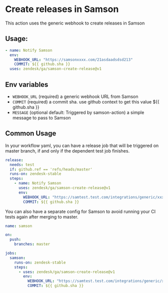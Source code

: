 # Create releases in Samson

This action uses the generic webhook to create releases in Samson

## Usage:
```yaml
- name: Notify Samson
  env:
    WEBHOOK_URL: "https://samsonxxxx.com/21asdaadsdsd213"
    COMMIT: ${{ github.sha }}
  uses: zendesk/ga/samson-create-release@v1
```
## Env variables
- `WEBHOOK_URL` (required) a generic webhook URL from Samson
- `COMMIT` (required) a commit sha. use github context to get this value ${{ github.sha }} 
- `MESSAGE` (optional default: Triggered by samson-action) a simple message to pass to Samson

## Common Usage
In your workflow yaml, you can have a release job that will be triggered on master branch, if and only if the dependent test job finishes.
``` yaml
release:
  needs: test
  if: github.ref == 'refs/heads/master'
  runs-on: zendesk-stable
  steps:
    - name: Notify Samson
      uses: zendesk/ga/samson-create-release@v1
      env:
		WEBHOOK_URL: "https://samtest.test.com/integrations/generic/xxxxxxx" # Please use a valid Samson URL
        COMMIT: ${{ github.sha }}
```
You can also have a separate config for Samson to avoid running your CI tests again after merging to master.
```yaml
name: samson

on:
  push:
    branches: master

jobs:
  samson:
    runs-on: zendesk-stable
    steps:
      - uses: zendesk/ga/samson-create-release@v1
        env:
		  WEBHOOK_URL: "https://samtest.test.com/integrations/generic/xxxxxxx" # Please use a valid Samson URL
          COMMIT: ${{ github.sha }}

```
